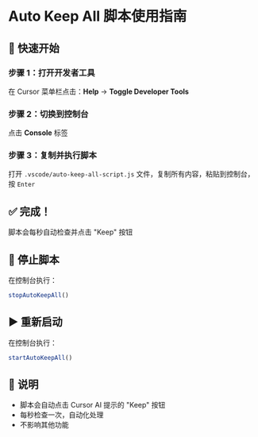 # Auto Keep All 脚本使用指南

## 🚀 快速开始

### 步骤 1：打开开发者工具
在 Cursor 菜单栏点击：**Help** → **Toggle Developer Tools**

### 步骤 2：切换到控制台
点击 **Console** 标签

### 步骤 3：复制并执行脚本
打开 `.vscode/auto-keep-all-script.js` 文件，复制所有内容，粘贴到控制台，按 `Enter`

## ✅ 完成！

脚本会每秒自动检查并点击 "Keep" 按钮

## 🛑 停止脚本

在控制台执行：
```js
stopAutoKeepAll()
```

## ▶️ 重新启动

在控制台执行：
```js
startAutoKeepAll()
```

## 📝 说明

- 脚本会自动点击 Cursor AI 提示的 "Keep" 按钮
- 每秒检查一次，自动化处理
- 不影响其他功能

